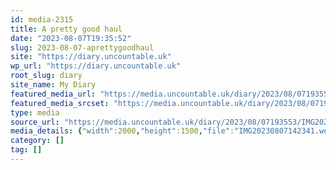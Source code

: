 ```yaml
---
id: media-2315
title: A pretty good haul
date: "2023-08-07T19:35:52"
slug: 2023-08-07-aprettygoodhaul
site: "https://diary.uncountable.uk"
wp_url: "https://diary.uncountable.uk"
root_slug: diary
site_name: My Diary
featured_media_url: "https://media.uncountable.uk/diary/2023/08/07193553/IMG20230807142341.webp"
featured_media_srcset: "https://media.uncountable.uk/diary/2023/08/07193553/IMG20230807142341-300x225.webp 300w, https://media.uncountable.uk/diary/2023/08/07193553/IMG20230807142341-1024x768.webp 1024w, https://media.uncountable.uk/diary/2023/08/07193553/IMG20230807142341-150x150.webp 150w, https://media.uncountable.uk/diary/2023/08/07193553/IMG20230807142341-640x480.webp 640w, https://media.uncountable.uk/diary/2023/08/07193553/IMG20230807142341.webp 2000w"
type: media
source_url: "https://media.uncountable.uk/diary/2023/08/07193553/IMG20230807142341.webp"
media_details: {"width":2000,"height":1500,"file":"IMG20230807142341.webp","filesize":197614,"sizes":{"medium":{"file":"IMG20230807142341-300x225.webp","width":300,"height":225,"filesize":25482,"mime_type":"image/webp","source_url":"https://media.uncountable.uk/diary/2023/08/07193553/IMG20230807142341-300x225.webp"},"large":{"file":"IMG20230807142341-1024x768.webp","width":1024,"height":768,"filesize":251254,"mime_type":"image/webp","source_url":"https://media.uncountable.uk/diary/2023/08/07193553/IMG20230807142341-1024x768.webp"},"thumbnail":{"file":"IMG20230807142341-150x150.webp","width":150,"height":150,"filesize":8806,"mime_type":"image/webp","source_url":"https://media.uncountable.uk/diary/2023/08/07193553/IMG20230807142341-150x150.webp"},"mobwidth":{"file":"IMG20230807142341-640x480.webp","width":640,"height":480,"filesize":106302,"mime_type":"image/webp","source_url":"https://media.uncountable.uk/diary/2023/08/07193553/IMG20230807142341-640x480.webp"},"full":{"file":"IMG20230807142341.webp","width":2000,"height":1500,"mime_type":"image/webp","source_url":"https://media.uncountable.uk/diary/2023/08/07193553/IMG20230807142341.webp"}},"image_meta":{"aperture":"0","credit":"","camera":"","caption":"","created_timestamp":"0","copyright":"","focal_length":"0","iso":"0","shutter_speed":"0","title":"","orientation":"0","keywords":[]}}
category: []
tag: []
---
```


